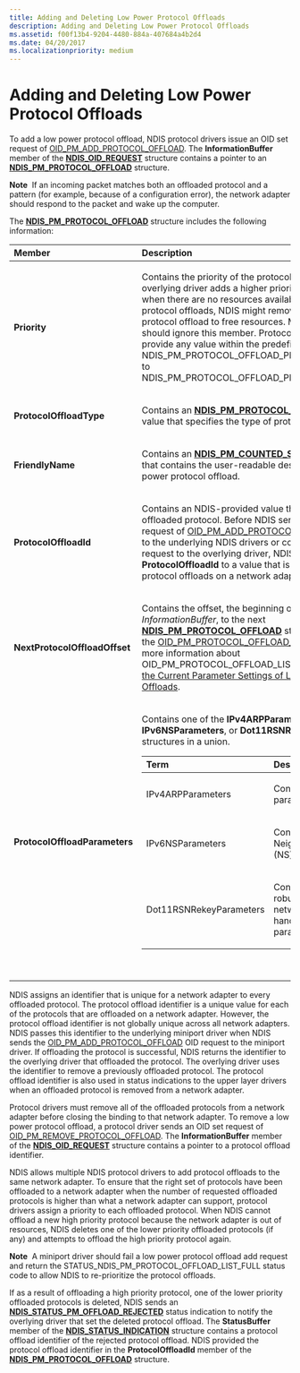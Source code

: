 ```yaml
---
title: Adding and Deleting Low Power Protocol Offloads
description: Adding and Deleting Low Power Protocol Offloads
ms.assetid: f00f13b4-9204-4480-884a-407684a4b2d4
ms.date: 04/20/2017
ms.localizationpriority: medium
---
```


# Adding and Deleting Low Power Protocol Offloads





To add a low power protocol offload, NDIS protocol drivers issue an OID set request of [OID\_PM\_ADD\_PROTOCOL\_OFFLOAD](./oid-pm-add-protocol-offload.md). The **InformationBuffer** member of the [**NDIS\_OID\_REQUEST**](/windows-hardware/drivers/ddi/ndis/ns-ndis-_ndis_oid_request) structure contains a pointer to an [**NDIS\_PM\_PROTOCOL\_OFFLOAD**](/windows-hardware/drivers/ddi/ntddndis/ns-ntddndis-_ndis_pm_protocol_offload) structure.

**Note**  If an incoming packet matches both an offloaded protocol and a pattern (for example, because of a configuration error), the network adapter should respond to the packet and wake up the computer.

 

The [**NDIS\_PM\_PROTOCOL\_OFFLOAD**](/windows-hardware/drivers/ddi/ntddndis/ne-ntddndis-_ndis_pm_protocol_offload_type) structure includes the following information:

<table>
<colgroup>
<col width="50%" />
<col width="50%" />
</colgroup>
<thead>
<tr class="header">
<th align="left">Member</th>
<th align="left">Description</th>
</tr>
</thead>
<tbody>
<tr class="odd">
<td align="left"><p><strong>Priority</strong></p></td>
<td align="left"><p>Contains the priority of the protocol offload. If an overlying driver adds a higher priority protocol offload when there are no resources available for more protocol offloads, NDIS might remove a lower priority protocol offload to free resources. Miniport drivers should ignore this member. Protocol drivers can provide any value within the predefined range from NDIS_PM_PROTOCOL_OFFLOAD_PRIORITY_LOWEST to NDIS_PM_PROTOCOL_OFFLOAD_PRIORITY_HIGHEST.</p></td>
</tr>
<tr class="even">
<td align="left"><p><strong>ProtocolOffloadType</strong></p></td>
<td align="left"><p>Contains an <a href="/windows-hardware/drivers/ddi/ntddndis/ne-ntddndis-_ndis_pm_protocol_offload_type" data-raw-source="[&lt;strong&gt;NDIS_PM_PROTOCOL_OFFLOAD_TYPE&lt;/strong&gt;](/windows-hardware/drivers/ddi/ntddndis/ne-ntddndis-_ndis_pm_protocol_offload_type)"><strong>NDIS_PM_PROTOCOL_OFFLOAD_TYPE</strong></a> value that specifies the type of protocol offload.</p></td>
</tr>
<tr class="odd">
<td align="left"><p><strong>FriendlyName</strong></p></td>
<td align="left"><p>Contains an <a href="/windows-hardware/drivers/ddi/ntddndis/ns-ntddndis-_ndis_pm_counted_string" data-raw-source="[&lt;strong&gt;NDIS_PM_COUNTED_STRING&lt;/strong&gt;](/windows-hardware/drivers/ddi/ntddndis/ns-ntddndis-_ndis_pm_counted_string)"><strong>NDIS_PM_COUNTED_STRING</strong></a> structure that contains the user-readable description of the low power protocol offload.</p></td>
</tr>
<tr class="even">
<td align="left"><p><strong>ProtocolOffloadId</strong></p></td>
<td align="left"><p>Contains an NDIS-provided value that identifies the offloaded protocol. Before NDIS sends the OID request of <a href="/windows-hardware/drivers/network/oid-pm-add-protocol-offload" data-raw-source="[OID_PM_ADD_PROTOCOL_OFFLOAD](./oid-pm-add-protocol-offload.md)">OID_PM_ADD_PROTOCOL_OFFLOAD</a> down to the underlying NDIS drivers or completes the request to the overlying driver, NDIS sets <strong>ProtocolOffloadId</strong> to a value that is unique among the protocol offloads on a network adapter.</p></td>
</tr>
<tr class="odd">
<td align="left"><p><strong>NextProtocolOffloadOffset</strong></p></td>
<td align="left"><p>Contains the offset, the beginning of the OID request <em>InformationBuffer</em>, to the next <a href="/windows-hardware/drivers/ddi/ntddndis/ns-ntddndis-_ndis_pm_protocol_offload" data-raw-source="[&lt;strong&gt;NDIS_PM_PROTOCOL_OFFLOAD&lt;/strong&gt;](/windows-hardware/drivers/ddi/ntddndis/ns-ntddndis-_ndis_pm_protocol_offload)"><strong>NDIS_PM_PROTOCOL_OFFLOAD</strong></a> structure in a list for the <a href="/windows-hardware/drivers/network/oid-pm-protocol-offload-list" data-raw-source="[OID_PM_PROTOCOL_OFFLOAD_LIST](./oid-pm-protocol-offload-list.md)">OID_PM_PROTOCOL_OFFLOAD_LIST</a> OID. For more information about OID_PM_PROTOCOL_OFFLOAD_LIST, see <a href="obtaining-the-current-parameter-settings-of-low-power-protocol-offload.md" data-raw-source="[Obtaining the Current Parameter Settings of Low Power Protocol Offloads](obtaining-the-current-parameter-settings-of-low-power-protocol-offload.md)">Obtaining the Current Parameter Settings of Low Power Protocol Offloads</a>.</p></td>
</tr>
<tr class="even">
<td align="left"><p><strong>ProtocolOffloadParameters</strong></p></td>
<td align="left"><p>Contains one of the <strong>IPv4ARPParameters</strong>, <strong>IPv6NSParameters</strong>, or <strong>Dot11RSNRekeyParameters</strong> structures in a union.</p>
<p></p>
<table>
<colgroup>
<col width="50%" />
<col width="50%" />
</colgroup>
<thead>
<tr class="header">
<th align="left">Term</th>
<th align="left">Description</th>
</tr>
</thead>
<tbody>
<tr class="odd">
<td align="left"><p>IPv4ARPParameters</p></td>
<td align="left"><p>Contains IPv4 ARP parameters.</p></td>
</tr>
<tr class="even">
<td align="left"><p>IPv6NSParameters</p></td>
<td align="left"><p>Contains IPv6 Neighbor Solicitation (NS) parameters.</p></td>
</tr>
<tr class="odd">
<td align="left"><p>Dot11RSNRekeyParameters</p></td>
<td align="left"><p>Contains IEEE 802.11 robust secure network (RSN) handshake parameters</p></td>
</tr>
</tbody>
</table>
<p> </p></td>
</tr>
</tbody>
</table>

 

NDIS assigns an identifier that is unique for a network adapter to every offloaded protocol. The protocol offload identifier is a unique value for each of the protocols that are offloaded on a network adapter. However, the protocol offload identifier is not globally unique across all network adapters. NDIS passes this identifier to the underlying miniport driver when NDIS sends the [OID\_PM\_ADD\_PROTOCOL\_OFFLOAD](./oid-pm-add-protocol-offload.md) OID request to the miniport driver. If offloading the protocol is successful, NDIS returns the identifier to the overlying driver that offloaded the protocol. The overlying driver uses the identifier to remove a previously offloaded protocol. The protocol offload identifier is also used in status indications to the upper layer drivers when an offloaded protocol is removed from a network adapter.

Protocol drivers must remove all of the offloaded protocols from a network adapter before closing the binding to that network adapter. To remove a low power protocol offload, a protocol driver sends an OID set request of [OID\_PM\_REMOVE\_PROTOCOL\_OFFLOAD](./oid-pm-remove-protocol-offload.md). The **InformationBuffer** member of the [**NDIS\_OID\_REQUEST**](/windows-hardware/drivers/ddi/ndis/ns-ndis-_ndis_oid_request) structure contains a pointer to a protocol offload identifier.

NDIS allows multiple NDIS protocol drivers to add protocol offloads to the same network adapter. To ensure that the right set of protocols have been offloaded to a network adapter when the number of requested offloaded protocols is higher than what a network adapter can support, protocol drivers assign a priority to each offloaded protocol. When NDIS cannot offload a new high priority protocol because the network adapter is out of resources, NDIS deletes one of the lower priority offloaded protocols (if any) and attempts to offload the high priority protocol again.

**Note**  A miniport driver should fail a low power protocol offload add request and return the STATUS\_NDIS\_PM\_PROTOCOL\_OFFLOAD\_LIST\_FULL status code to allow NDIS to re-prioritize the protocol offloads.

 

If as a result of offloading a high priority protocol, one of the lower priority offloaded protocols is deleted, NDIS sends an [**NDIS\_STATUS\_PM\_OFFLOAD\_REJECTED**](./ndis-status-pm-offload-rejected.md) status indication to notify the overlying driver that set the deleted protocol offload. The **StatusBuffer** member of the [**NDIS\_STATUS\_INDICATION**](/windows-hardware/drivers/ddi/ndis/ns-ndis-_ndis_status_indication) structure contains a protocol offload identifier of the rejected protocol offload. NDIS provided the protocol offload identifier in the **ProtocolOffloadId** member of the [**NDIS\_PM\_PROTOCOL\_OFFLOAD**](/windows-hardware/drivers/ddi/ntddndis/ns-ntddndis-_ndis_pm_protocol_offload) structure.

